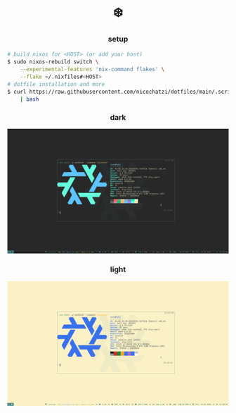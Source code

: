 <h1 align="center">❄️</h1>

<h3 align="center">setup</h3>

```bash
# build nixos for <HOST> (or add your host)
$ sudo nixos-rebuild switch \
    --experimental-features 'nix-command flakes' \
    --flake ~/.nixfiles#<HOST>
# dotfile installation and more
$ curl https://raw.githubusercontent.com/nicochatzi/dotfiles/main/.scripts/setup-nixos.sh \
    | bash
```

<h3 align="center">dark</h3>

![lati](./assets/lati-dark.png)

<h3 align="center">light</h3>

![lati](./assets/lati-light.png)
